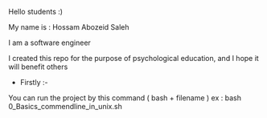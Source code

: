 Hello students :)

My name is : Hossam Abozeid Saleh 

I am a software engineer 

I created this repo for the purpose of psychological education, and I hope it will benefit others

- Firstly :-

You can run the project by this command ( bash + filename )
ex : bash 0_Basics_commendline_in_unix.sh

